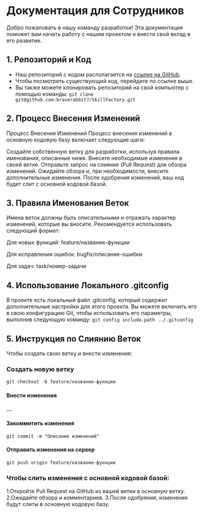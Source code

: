 # Документация для Сотрудников

Добро пожаловать в нашу команду разработки! Эта документация поможет вам начать работу с нашим проектом и внести свой вклад в его развитие.

## 1. Репозиторий и Код

- Наш репозиторий с кодом располагается на [ссылке на GitHub](https://github.com/braverabbit7/SkillFactory).
- Чтобы посмотреть существующий код, перейдите по ссылке выше.
- Вы также можете клонировать репозиторий на свой компьютер с помощью команды:
  ``git clone git@github.com:braverabbit7/SkillFactory.git``

## 2. Процесс Внесения Изменений

Процесс Внесения Изменений
Процесс внесения изменений в основную кодовую базу включает следующие шаги:

Создайте собственную ветку для разработки, используя правила именования, описанные ниже.
Внесите необходимые изменения в своей ветке.
Отправьте запрос на слияние (Pull Request) для обзора изменений.
Ожидайте обзора и, при необходимости, внесите дополнительные изменения.
После одобрения изменений, ваш код будет слит с основной кодовой базой.
## 3. Правила Именования Веток
Имена веток должны быть описательными и отражать характер изменений, которые вы вносите. Рекомендуется использовать следующий формат:

Для новых функций: feature/название-функции<br>

Для исправления ошибок: bugfix/описание-ошибки<br>

Для задач: task/номер-задачи
## 4. Использование Локального .gitconfig
В проекте есть локальный файл .gitconfig, который содержит дополнительные настройки для этого проекта. Вы можете включить его в свою конфигурацию Git, чтобы использовать его параметры, выполнив следующую команду:
```git config include.path ../.gitconfig```
## 5. Инструкция по Слиянию Веток
Чтобы создать свою ветку и внести изменения:
### Создать новую ветку
```git checkout -b feature/название-функции```

#### Внести изменения
#### ...

#### Закоммитить изменения
```git commit -m "Описание изменений"```

#### Отправить изменения на сервер
```git push origin feature/название-функции```

### Чтобы слить изменения с основной кодовой базой:
1.Откройте Pull Request на GitHub из вашей ветки в основную ветку.
2.Ожидайте обзора и комментариев.
3.После одобрения, изменения будут слиты в основную кодовую базу.